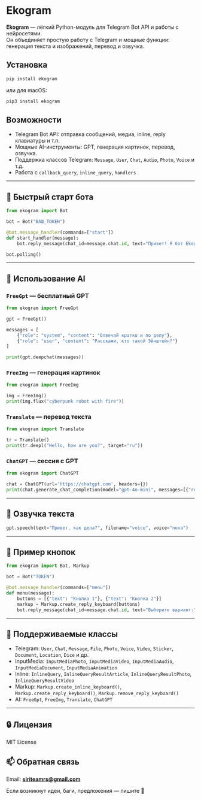 # Ekogram

**Ekogram** — лёгкий Python-модуль для Telegram Bot API и работы с нейросетями.  
Он объединяет простую работу с Telegram и мощные функции: генерация текста и изображений, перевод и озвучка.

## Установка

```bash
pip install ekogram
```

или для macOS:

```bash
pip3 install ekogram
```

## Возможности

- Telegram Bot API: отправка сообщений, медиа, inline, reply клавиатуры и т.п.
- Мощные AI-инструменты: GPT, генерация картинок, перевод, озвучка.
- Поддержка классов Telegram: `Message`, `User`, `Chat`, `Audio`, `Photo`, `Voice` и т.д.
- Работа с `callback_query`, `inline_query`, `handlers`

---

## 🤖 Быстрый старт бота

```python
from ekogram import Bot

bot = Bot("ВАШ_ТОКЕН")

@bot.message_handler(commands=["start"])
def start_handler(message):
    bot.reply_message(chat_id=message.chat.id, text="Привет! Я бот Ekogram!")

bot.polling()
```

---

## 🧠 Использование AI

### `FreeGpt` — бесплатный GPT

```python
from ekogram import FreeGpt

gpt = FreeGpt()

messages = [
    {"role": "system", "content": "Отвечай кратко и по делу"},
    {"role": "user", "content": "Расскажи, кто такой Эйнштейн?"}
]

print(gpt.deepchat(messages))
```

### `FreeImg` — генерация картинок

```python
from ekogram import FreeImg

img = FreeImg()
print(img.flux("cyberpunk robot with fire"))
```

### `Translate` — перевод текста

```python
from ekogram import Translate

tr = Translate()
print(tr.deepl("Hello, how are you?", target="ru"))
```

### `ChatGPT` — сессия с GPT

```python
from ekogram import ChatGPT

chat = ChatGPT(url='https://chatgpt.com', headers={})
print(chat.generate_chat_completion(model="gpt-4o-mini", messages=[{"role": 'user', "content": "Hi"}]))
```

---

## 🎤 Озвучка текста

```python
gpt.speech(text="Привет, как дела?", filename="voice", voice="nova")    #filename -> voice.mp3
```

---

## 📎 Пример кнопок

```python
from ekogram import Bot, Markup

bot = Bot("TOKEN")

@bot.message_handler(commands=["menu"])
def menu(message):
    buttons = [{"text": "Кнопка 1"}, {"text": "Кнопка 2"}]
    markup = Markup.create_reply_keyboard(buttons)
    bot.reply_message(chat_id=message.chat.id, text="Выберите вариант:", reply_markup=markup)
```

---

## 📌 Поддерживаемые классы

- Telegram: `User`, `Chat`, `Message`, `File`, `Photo`, `Voice`, `Video`, `Sticker`, `Document`, `Location`, `Dice` и др.
- InputMedia: `InputMediaPhoto`, `InputMediaVideo`, `InputMediaAudio`, `InputMediaDocument`, `InputMediaAnimation`
- Inline: `InlineQuery`, `InlineQueryResultArticle`, `InlineQueryResultPhoto`, `InlineQueryResultVideo`
- Markup: `Markup.create_inline_keyboard()`, `Markup.create_reply_keyboard()`, `Markup.remove_reply_keyboard()`
- AI: `FreeGpt`, `FreeImg`, `Translate`, `ChatGPT`

---

## 🔒 Лицензия

MIT License

## 📫 Обратная связь

Email: **siriteamrs@gmail.com**

Если возникнут идеи, баги, предложения — пишите 🙌
